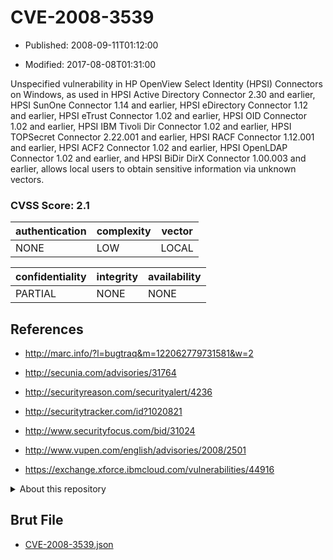 # CVE-2008-3539

- Published: 2008-09-11T01:12:00

- Modified: 2017-08-08T01:31:00

Unspecified vulnerability in HP OpenView Select Identity (HPSI) Connectors on Windows, as used in HPSI Active Directory Connector 2.30 and earlier, HPSI SunOne Connector 1.14 and earlier, HPSI eDirectory Connector 1.12 and earlier, HPSI eTrust Connector 1.02 and earlier, HPSI OID Connector 1.02 and earlier, HPSI IBM Tivoli Dir Connector 1.02 and earlier, HPSI TOPSecret Connector 2.22.001 and earlier, HPSI RACF Connector 1.12.001 and earlier, HPSI ACF2 Connector 1.02 and earlier, HPSI OpenLDAP Connector 1.02 and earlier, and HPSI BiDir DirX Connector 1.00.003 and earlier, allows local users to obtain sensitive information via unknown vectors.

### CVSS Score: **2.1**

| authentication | complexity | vector |
| --- | --- | --- |
| NONE | LOW | LOCAL |

| confidentiality | integrity | availability |
| --- | --- | --- |
| PARTIAL | NONE | NONE |

## References

* http://marc.info/?l=bugtraq&m=122062779731581&w=2

* http://secunia.com/advisories/31764

* http://securityreason.com/securityalert/4236

* http://securitytracker.com/id?1020821

* http://www.securityfocus.com/bid/31024

* http://www.vupen.com/english/advisories/2008/2501

* https://exchange.xforce.ibmcloud.com/vulnerabilities/44916

<details>
<summary>About this repository</summary> 

  This repository is part of the project [Live Hack CVE](https://github.com/Live-Hack-CVE). Main website can be found [www.live-hack.org](https://www.live-hack.org) 
  
  Made by [Sn0wAlice](https://github.com/Sn0wAlice) for the people that care about security and need to have a feed of the latest CVEs. Hope you enjoy it, don't forget to star the repo and follow me on [Twitter](https://twitter.com/Sn0wAlice) and [Github](https://github.com/Sn0wAlice). And that is my [personnal website](https://www.alice-snow.me/)

  - [Home Page](https://github.com/Live-Hack-CVE)
  - [Framework](https://github.com/Live-Hack-CVE/cve-framework)
  - [CVE database](https://github.com/Live-Hack-CVE/full_database)
  - [Changelog](https://github.com/Live-Hack-CVE/Changelog)
</details>

## Brut File

* [CVE-2008-3539.json](https://raw.githubusercontent.com/Live-Hack-CVE/full_database/main/cves/2008/CVE-2008-3539.json)

